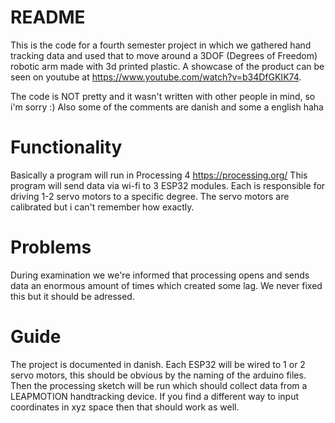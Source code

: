 # README 
This is the code for a fourth semester project in which we gathered hand tracking data and used that to move around a 3DOF (Degrees of Freedom) robotic arm made with 3d printed plastic. A showcase of the product can be seen on youtube at https://www.youtube.com/watch?v=b34DfGKIK74.

The code is NOT pretty and it wasn't written with other people in mind, so i'm sorry :) Also some of the comments are danish and some a english haha

# Functionality
Basically a program will run in Processing 4 https://processing.org/
This program will send data via wi-fi to 3 ESP32 modules. Each is responsible for driving 1-2 servo motors to a specific degree. The servo motors are calibrated but i can't remember how exactly.

# Problems
During examination we we're informed that processing opens and sends data an enormous amount of times which created some lag. We never fixed this but it should be adressed.

# Guide
The project is documented in danish.
Each ESP32 will be wired to 1 or 2 servo motors, this should be obvious by the naming of the arduino files.
Then the processing sketch will be run which should collect data from a LEAPMOTION handtracking device. If you find a different way to input coordinates in xyz space then that should work as well.
